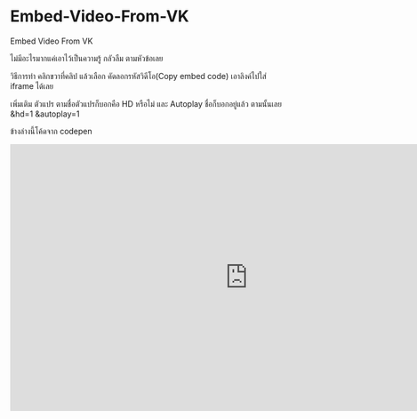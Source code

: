 # Embed-Video-From-VK
Embed Video From VK

ไม่มีอะไรมากแค่เอาไว้เป็นความรู้ กลัวลืม ตามหัวข้อเลย

วิธีการทำ
คลิกขวาที่คลิป แล้วเลือก คัดลอกรหัสวิดีโอ(Copy embed code) เอาลิงค์ไปใส่ iframe ได้เลย

เพิ่มเติม ตัวแปร ตามชื่อตัวแปรก็บอกคือ HD หรือไม่ และ Autoplay ชื่อก็บอกอยู่แล้ว ตามนั้นเลย
&hd=1
&autoplay=1

ข้างล่างนี้โค้ดจาก codepen

<div class="video-container"><iframe width="853" height="480" src="https://vk.com/video_ext.php?oid=-116782009&id=456239250&hash=4fa87c0d3d44c087&hd=1&autoplay=1" frameborder="0" allowfullscreen</iframe</div>

<style type="text/css">
.video-container {
position: relative;
padding-bottom: 56.25%;
padding-top: 30px; height: 0; overflow: hidden;
}

.video-container iframe,
.video-container object,
.video-container embed {
position: absolute;
top: 0;
left: 0;
width: 100%;
height: 100%;
}
</style>

จบเพียงเท่านี้ นำไปใช้งานได้เลย ใน VK คลิปเยอะเต็มไปหมด
